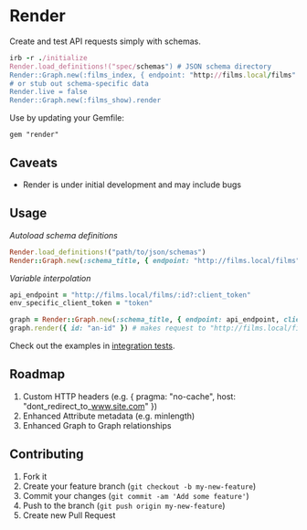 # Render

Create and test API requests simply with schemas.

```ruby
irb -r ./initialize
Render.load_definitions!("spec/schemas") # JSON schema directory
Render::Graph.new(:films_index, { endpoint: "http://films.local/films" }).render
# or stub out schema-specific data
Render.live = false
Render::Graph.new(:films_show).render
```

Use by updating your Gemfile:

    gem "render"

## Caveats

- Render is under initial development and may include bugs

## Usage

*Autoload schema definitions*

```ruby
Render.load_definitions!("path/to/json/schemas")
Render::Graph.new(:schema_title, { endpoint: "http://films.local/films" }).render
```

*Variable interpolation*

```ruby
api_endpoint = "http://films.local/films/:id?:client_token"
env_specific_client_token = "token"

graph = Render::Graph.new(:schema_title, { endpoint: api_endpoint, client_token: env_specific_client_token })
graph.render({ id: "an-id" }) # makes request to "http://films.local/films/an-id?client_token=token"
```

Check out the examples in [integration tests](spec/integration/).

## Roadmap

1. Custom HTTP headers (e.g. { pragma: "no-cache", host: "dont_redirect_to_www.site.com" })
2. Enhanced Attribute metadata (e.g. minlength)
3. Enhanced Graph to Graph relationships

## Contributing

1. Fork it
2. Create your feature branch (`git checkout -b my-new-feature`)
3. Commit your changes (`git commit -am 'Add some feature'`)
4. Push to the branch (`git push origin my-new-feature`)
5. Create new Pull Request
